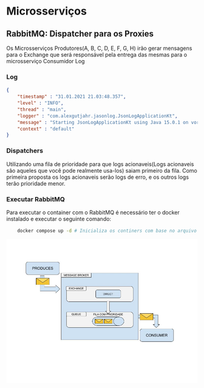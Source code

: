 # Microsserviços

## RabbitMQ: Dispatcher para os Proxies

Os Microsserviços Produtores(A, B, C, D, E, F, G, H) irão gerar mensagens para o Exchange que será responsável pela entrega das mesmas para o microsserviço Consumidor Log


### Log
```json
{
    "timestamp" : "31.01.2021 21.03:48.357",
    "level" : "INFO",
    "thread" : "main",
    "logger" : "com.alexgutjahr.jasonlog.JsonLogApplicationKt",
    "message" : "Starting JsonLogApplicationKt using Java 15.0.1 on vortex.fritz.box wit",
    "context" : "default"
}
```

### Dispatchers
Utilizando uma fila de prioridade para que logs acionaveis(Logs acionaveis são aqueles que você pode realmente usa-los) saiam primeiro da fila.
Como primeira proposta os logs acionaveis serão logs de erro, e os outros logs terão prioridade menor.

### Executar RabbitMQ
Para executar o container com o RabbitMQ é necessário ter o docker instalado e executar o seguinte comando:

```bash
    docker compose up -d # Inicializa os continers com base no arquivo docker-compose.yml
```

![RabbitMQ first version](/resources/rabbitmq_dispatchers.jpg)
